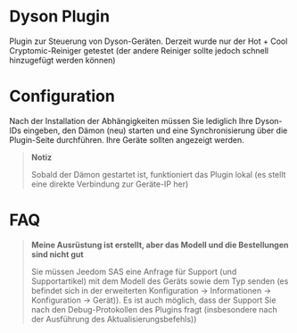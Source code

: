 # Dyson Plugin

Plugin zur Steuerung von Dyson-Geräten. Derzeit wurde nur der Hot + Cool Cryptomic-Reiniger getestet (der andere Reiniger sollte jedoch schnell hinzugefügt werden können)

# Configuration

Nach der Installation der Abhängigkeiten müssen Sie lediglich Ihre Dyson-IDs eingeben, den Dämon (neu) starten und eine Synchronisierung über die Plugin-Seite durchführen. Ihre Geräte sollten angezeigt werden.

>**Notiz**
>
>Sobald der Dämon gestartet ist, funktioniert das Plugin lokal (es stellt eine direkte Verbindung zur Geräte-IP her)

# FAQ

>**Meine Ausrüstung ist erstellt, aber das Modell und die Bestellungen sind nicht gut**
>
>Sie müssen Jeedom SAS eine Anfrage für Support (und Supportartikel) mit dem Modell des Geräts sowie dem Typ senden (es befindet sich in der erweiterten Konfiguration -> Informationen -> Konfiguration -> Gerät)). Es ist auch möglich, dass der Support Sie nach den Debug-Protokollen des Plugins fragt (insbesondere nach der Ausführung des Aktualisierungsbefehls))
